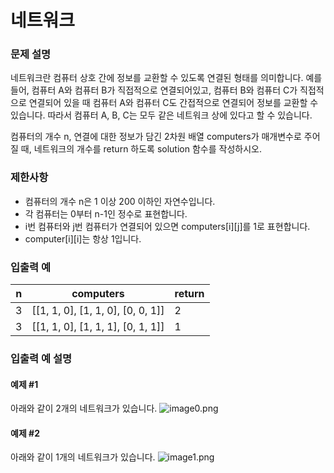 네트워크
===
### 문제 설명

네트워크란 컴퓨터 상호 간에 정보를 교환할 수 있도록 연결된 형태를 의미합니다. 예를 들어, 컴퓨터 A와 컴퓨터 B가 직접적으로 연결되어있고, 컴퓨터 B와 컴퓨터 C가 직접적으로 연결되어 있을 때 컴퓨터 A와 컴퓨터 C도 간접적으로 연결되어 정보를 교환할 수 있습니다. 따라서 컴퓨터 A, B, C는 모두 같은 네트워크 상에 있다고 할 수 있습니다.

컴퓨터의 개수 n, 연결에 대한 정보가 담긴 2차원 배열 computers가 매개변수로 주어질 때, 네트워크의 개수를 return 하도록 solution 함수를 작성하시오.

### 제한사항
+ 컴퓨터의 개수 n은 1 이상 200 이하인 자연수입니다.
+ 각 컴퓨터는 0부터 n-1인 정수로 표현합니다.
+ i번 컴퓨터와 j번 컴퓨터가 연결되어 있으면 computers[i][j]를 1로 표현합니다.
+ computer[i][i]는 항상 1입니다.

### 입출력 예
|n	|computers|	return|
|---|---|---|
|3	|[[1, 1, 0], [1, 1, 0], [0, 0, 1]]|	2|
|3	|[[1, 1, 0], [1, 1, 1], [0, 1, 1]]|	1|

### 입출력 예 설명

#### 예제 #1
아래와 같이 2개의 네트워크가 있습니다.
![image0.png](https://grepp-programmers.s3.amazonaws.com/files/ybm/5b61d6ca97/cc1e7816-b6d7-4649-98e0-e95ea2007fd7.png)

#### 예제 #2
아래와 같이 1개의 네트워크가 있습니다.
![image1.png](https://grepp-programmers.s3.amazonaws.com/files/ybm/7554746da2/edb61632-59f4-4799-9154-de9ca98c9e55.png)